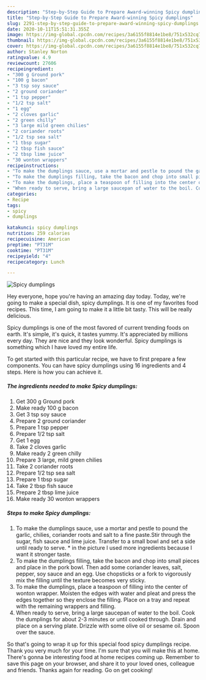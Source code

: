 ```yaml
---
description: "Step-by-Step Guide to Prepare Award-winning Spicy dumplings"
title: "Step-by-Step Guide to Prepare Award-winning Spicy dumplings"
slug: 2291-step-by-step-guide-to-prepare-award-winning-spicy-dumplings
date: 2020-10-11T15:51:31.355Z
image: https://img-global.cpcdn.com/recipes/3a6155f8814e1be8/751x532cq70/spicy-dumplings-recipe-main-photo.jpg
thumbnail: https://img-global.cpcdn.com/recipes/3a6155f8814e1be8/751x532cq70/spicy-dumplings-recipe-main-photo.jpg
cover: https://img-global.cpcdn.com/recipes/3a6155f8814e1be8/751x532cq70/spicy-dumplings-recipe-main-photo.jpg
author: Stanley Norton
ratingvalue: 4.9
reviewcount: 27606
recipeingredient:
- "300 g Ground pork"
- "100 g bacon"
- "3 tsp soy sauce"
- "2 ground coriander"
- "1 tsp pepper"
- "1/2 tsp salt"
- "1 egg"
- "2 cloves garlic"
- "2 green chilly"
- "3 large mild green chilies"
- "2 coriander roots"
- "1/2 tsp sea salt"
- "1 tbsp sugar"
- "2 tbsp fish sauce"
- "2 tbsp lime juice"
- "30 wonton wrappers"
recipeinstructions:
- "To make the dumplings sauce, use a mortar and pestle to pound the garlic, chilies, coriander roots and salt to a fine paste.Stir through the sugar, fish sauce and lime juice. Transfer to a small bowl and set a side until ready to serve. * in the picture I used more ingredients because I want it stronger taste."
- "To make the dumplings filling, take the bacon and chop into small pieces and place in the pork bowl. Then add some coriander leaves, salt, pepper, soy sauce and an egg. Use chopsticks or a fork to vigorously mix the filling until the texture becomes very sticky."
- "To make the dumplings, place a teaspoon of filling into the center of wonton wrapper. Moisten the edges with water and pleat and press the edges together so they enclose the filling. Place on a tray and repeat with the remaining wrappers and filling."
- "When ready to serve, bring a large saucepan of water to the boil. Cook the dumplings for about 2-3 minutes or until cooked through. Drain and place on a serving plate. Drizzle with some olive oil or sesame oil. Spoon over the sauce."
categories:
- Recipe
tags:
- spicy
- dumplings

katakunci: spicy dumplings 
nutrition: 259 calories
recipecuisine: American
preptime: "PT31M"
cooktime: "PT31M"
recipeyield: "4"
recipecategory: Lunch

---
```



![Spicy dumplings](https://img-global.cpcdn.com/recipes/3a6155f8814e1be8/751x532cq70/spicy-dumplings-recipe-main-photo.jpg)

Hey everyone, hope you're having an amazing day today. Today, we're going to make a special dish, spicy dumplings. It is one of my favorites food recipes. This time, I am going to make it a little bit tasty. This will be really delicious.



Spicy dumplings is one of the most favored of current trending foods on earth. It's simple, it's quick, it tastes yummy. It's appreciated by millions every day. They are nice and they look wonderful. Spicy dumplings is something which I have loved my entire life.


To get started with this particular recipe, we have to first prepare a few components. You can have spicy dumplings using 16 ingredients and 4 steps. Here is how you can achieve it.

<!--inarticleads1-->

##### The ingredients needed to make Spicy dumplings:

1. Get 300 g Ground pork
1. Make ready 100 g bacon
1. Get 3 tsp soy sauce
1. Prepare 2 ground coriander
1. Prepare 1 tsp pepper
1. Prepare 1/2 tsp salt
1. Get 1 egg
1. Take 2 cloves garlic
1. Make ready 2 green chilly
1. Prepare 3 large, mild green chilies
1. Take 2 coriander roots
1. Prepare 1/2 tsp sea salt
1. Prepare 1 tbsp sugar
1. Take 2 tbsp fish sauce
1. Prepare 2 tbsp lime juice
1. Make ready 30 wonton wrappers




<!--inarticleads2-->

##### Steps to make Spicy dumplings:

1. To make the dumplings sauce, use a mortar and pestle to pound the garlic, chilies, coriander roots and salt to a fine paste.Stir through the sugar, fish sauce and lime juice. Transfer to a small bowl and set a side until ready to serve. * in the picture I used more ingredients because I want it stronger taste.
1. To make the dumplings filling, take the bacon and chop into small pieces and place in the pork bowl. Then add some coriander leaves, salt, pepper, soy sauce and an egg. Use chopsticks or a fork to vigorously mix the filling until the texture becomes very sticky.
1. To make the dumplings, place a teaspoon of filling into the center of wonton wrapper. Moisten the edges with water and pleat and press the edges together so they enclose the filling. Place on a tray and repeat with the remaining wrappers and filling.
1. When ready to serve, bring a large saucepan of water to the boil. Cook the dumplings for about 2-3 minutes or until cooked through. Drain and place on a serving plate. Drizzle with some olive oil or sesame oil. Spoon over the sauce.




So that's going to wrap it up for this special food spicy dumplings recipe. Thank you very much for your time. I'm sure that you will make this at home. There's gonna be interesting food at home recipes coming up. Remember to save this page on your browser, and share it to your loved ones, colleague and friends. Thanks again for reading. Go on get cooking!
